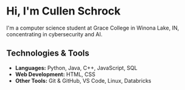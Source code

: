 # Hi, I'm Cullen Schrock
I'm a computer science student at Grace College in Winona Lake, IN, concentrating in cybersecurity and AI. 

## Technologies & Tools
- **Languages:** Python, Java, C++, JavaScript, SQL  
- **Web Development:** HTML, CSS
- **Other Tools:** Git & GitHub, VS Code, Linux, Databricks 
